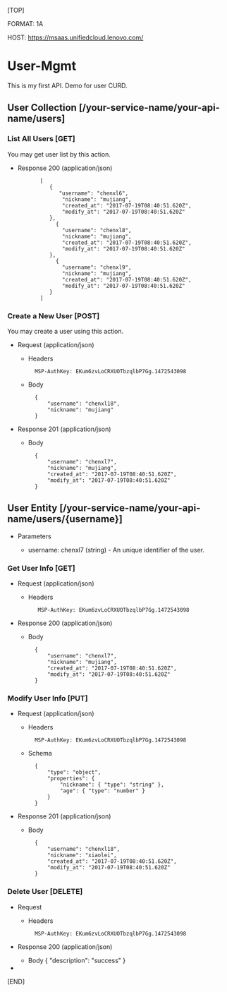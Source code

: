 [TOP]

<!--FORMAT 与 HOST 请勿修改-->

FORMAT: 1A

HOST: https://msaas.unifiedcloud.lenovo.com/

<!--定义API的名称-->

# User-Mgmt

<!--定义API的描述-->

This is my first API. Demo for user CURD.

<!--Polls is a simple API allowing consumers to view polls and vote in them.-->

<!--定义API的URL，格式： 描述 [URL后缀]-->
## User Collection [/your-service-name/your-api-name/users]

<!--定义API的一个GET方法，格式： 描述 [GET]-->
### List All Users [GET]


<!--定义此GET方法的描述-->

You may get user list by this action.


<!--定义API的返回状态及值，格式： + Response 状态码 (格式)-->

+ Response 200 (application/json)

             [
                {
                   "username": "chenxl6",
                    "nickname": "mujiang",
                    "created_at": "2017-07-19T08:40:51.620Z",
                    "modify_at": "2017-07-19T08:40:51.620Z"
                },
                  {
                    "username": "chenxl8",
                    "nickname": "mujiang",
                    "created_at": "2017-07-19T08:40:51.620Z",
                    "modify_at": "2017-07-19T08:40:51.620Z"
                },
                  {
                    "username": "chenxl9",
                    "nickname": "mujiang",
                    "created_at": "2017-07-19T08:40:51.620Z",
                    "modify_at": "2017-07-19T08:40:51.620Z"
                }
             ]


<!--定义API的一个POST方法，，格式： 描述 [POST]-->
### Create a New User [POST]


<!--定义此POST方法的描述-->

You may create a user using this action. 


<!--定义此POST方法需要传入的 参数(格式)，包括Headers（如有）和Body，格式： + Request 状态码 (格式) -->

+ Request (application/json)

    + Headers

            MSP-AuthKey: EKum6zvLoCRXUOTbzqlbP7Gg.1472543098

    + Body

            {
                "username": "chenxl18",
                "nickname": "mujiang"
            }


<!--定义此POST方法的返回状态及值，格式： + Response 状态码 (格式)-->

+ Response 201 (application/json)

    + Body

            {
                "username": "chenxl7",
                "nickname": "mujiang",
                "created_at": "2017-07-19T08:40:51.620Z",
                "modify_at": "2017-07-19T08:40:51.620Z"
            }

## User Entity [/your-service-name/your-api-name/users/{username}]

+ Parameters

    + username: chenxl7 (string)  - An unique identifier of the user.

### Get User Info [GET]


+ Request (application/json)

    + Headers

             MSP-AuthKey: EKum6zvLoCRXUOTbzqlbP7Gg.1472543098

+ Response 200 (application/json)

    + Body

            {
                "username": "chenxl7",
                "nickname": "mujiang",
                "created_at": "2017-07-19T08:40:51.620Z",
                "modify_at": "2017-07-19T08:40:51.620Z"
            }


### Modify User Info [PUT]

<!--定义此PUT方法需要传入的 参数(格式)，包括Headers（如有）和Body，格式： + Request 状态码 (格式) -->

<!--此处使用了模板，这样前端开发者调用你的API时，不用再严格匹配传入参数了，他们只需要知道参数的类型就行了。

以下的Schema部分相当于

    + Body

            {
                "nickname": "Any Words"
            }
            
-->

+ Request (application/json)

    + Headers

            MSP-AuthKey: EKum6zvLoCRXUOTbzqlbP7Gg.1472543098
            
    + Schema
    
            {
                "type": "object",
                "properties": {
                    "nickname": { "type": "string" },
                    "age": { "type": "number" }
                }
            }

+ Response 201 (application/json)

    + Body

            {
                "username": "chenxl18",
                "nickname": "xiaolei",
                "created_at": "2017-07-19T08:40:51.620Z",
                "modify_at": "2017-07-19T08:40:51.620Z"
            }

### Delete User [DELETE]

+ Request

    + Headers
    
            MSP-AuthKey: EKum6zvLoCRXUOTbzqlbP7Gg.1472543098


+ Response 200 (application/json)

    + Body
            {
                "description": "success"
            }

+ 
[END]